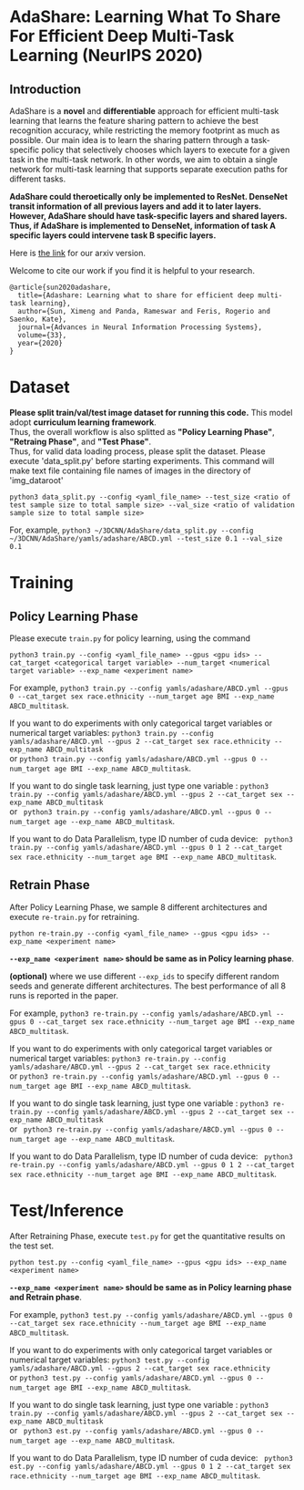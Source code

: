 # AdaShare: Learning What To Share For Efficient Deep Multi-Task Learning (NeurIPS 2020)

## Introduction


AdaShare is a **novel** and **differentiable** approach for efficient multi-task
learning that learns the feature sharing pattern to achieve the best recognition accuracy, while
restricting the memory footprint as much as possible. Our main idea is to learn the sharing pattern
through a task-specific policy that selectively chooses which layers to execute for a given task in
the multi-task network. In other words, we aim to obtain a single network for multi-task learning
that supports separate execution paths for different tasks.

**AdaShare could theroetically only be implemented to ResNet. DenseNet transit information of all previous layers and add it to later layers.  
However, AdaShare should have task-specific layers and shared layers.  
Thus, if AdaShare is implemented to DenseNet, information of task A specific layers could intervene task B specific layers.** 


Here is [the link](https://arxiv.org/pdf/1911.12423.pdf) for our arxiv version. 

Welcome to cite our work if you find it is helpful to your research.
```
@article{sun2020adashare,
  title={Adashare: Learning what to share for efficient deep multi-task learning},
  author={Sun, Ximeng and Panda, Rameswar and Feris, Rogerio and Saenko, Kate},
  journal={Advances in Neural Information Processing Systems},
  volume={33},
  year={2020}
}
```

# Dataset 
**Please split train/val/test image dataset for running this code.**
This model adopt **curriculum learning framework**.  
Thus, the overall workflow is also splitted as  **"Policy Learning Phase"**, **"Retraing Phase"**, and **"Test Phase"**.  
Thus, for valid data loading process, please split the dataset.
Please execute 'data_split.py' before starting experiments. 
This command will make text file containing file names of images in the directory of 'img_dataroot'

```
python3 data_split.py --config <yaml_file_name> --test_size <ratio of test sample size to total sample size> --val_size <ratio of validation sample size to total sample size>
``` 
For, example, `python3 ~/3DCNN/AdaShare/data_split.py --config ~/3DCNN/AdaShare/yamls/adashare/ABCD.yml --test_size 0.1 --val_size 0.1`

# Training
## Policy Learning Phase
Please execute `train.py` for policy learning, using the command 
```
python3 train.py --config <yaml_file_name> --gpus <gpu ids> --cat_target <categorical target variable> --num_target <numerical target variable> --exp_name <experiment name>
```
For example, `python3 train.py --config yamls/adashare/ABCD.yml --gpus 0 --cat_target sex race.ethnicity --num_target age BMI --exp_name ABCD_multitask`.

If you want to do experiments with only categorical target variables or numerical target variables: `python3 train.py --config yamls/adashare/ABCD.yml --gpus 2 --cat_target sex race.ethnicity --exp_name ABCD_multitask`  
or  `python3 train.py --config yamls/adashare/ABCD.yml --gpus 0 --num_target age BMI --exp_name ABCD_multitask`. 
  
If you want to do single task learning, just type one variable :  `python3 train.py --config yamls/adashare/ABCD.yml --gpus 2 --cat_target sex --exp_name ABCD_multitask`  
or ` python3 train.py --config yamls/adashare/ABCD.yml --gpus 0 --num_target age --exp_name ABCD_multitask`.  
  
If you want to do Data Parallelism, type ID number of cuda device: ` python3 train.py --config yamls/adashare/ABCD.yml --gpus 0 1 2 --cat_target sex race.ethnicity --num_target age BMI --exp_name ABCD_multitask`.
  
  
## Retrain Phase
After Policy Learning Phase, we sample 8 different architectures and execute `re-train.py` for retraining.
```
python re-train.py --config <yaml_file_name> --gpus <gpu ids> --exp_name <experiment name>
```
**`--exp_name <experiment name>` should be same as in Policy learning phase**.  

**(optional)** where we use different `--exp_ids` to specify different random seeds and generate different architectures. The best performance of all 8 runs is reported in the paper.

For example, `python3 re-train.py --config yamls/adashare/ABCD.yml --gpus 0 --cat_target sex race.ethnicity --num_target age BMI --exp_name ABCD_multitask`.

If you want to do experiments with only categorical target variables or numerical target variables: `python3 re-train.py --config yamls/adashare/ABCD.yml --gpus 2 --cat_target sex race.ethnicity`  
or  `python3 re-train.py --config yamls/adashare/ABCD.yml --gpus 0 --num_target age BMI --exp_name ABCD_multitask`. 
  
If you want to do single task learning, just type one variable :  `python3 re-train.py --config yamls/adashare/ABCD.yml --gpus 2 --cat_target sex --exp_name ABCD_multitask`  
or ` python3 re-train.py --config yamls/adashare/ABCD.yml --gpus 0 --num_target age --exp_name ABCD_multitask`.  
  
If you want to do Data Parallelism, type ID number of cuda device: ` python3 re-train.py --config yamls/adashare/ABCD.yml --gpus 0 1 2 --cat_target sex race.ethnicity --num_target age BMI --exp_name ABCD_multitask`.




# Test/Inference
After Retraining Phase, execute `test.py` for get the quantitative results on the test set. 
```
python test.py --config <yaml_file_name> --gpus <gpu ids> --exp_name <experiment name>
```
**`--exp_name <experiment name>` should be same as in Policy learning phase and Retrain phase**.  

For example, `python3 test.py --config yamls/adashare/ABCD.yml --gpus 0 --cat_target sex race.ethnicity --num_target age BMI --exp_name ABCD_multitask`.

If you want to do experiments with only categorical target variables or numerical target variables: `python3 test.py --config yamls/adashare/ABCD.yml --gpus 2 --cat_target sex race.ethnicity`  
or  `python3 test.py --config yamls/adashare/ABCD.yml --gpus 0 --num_target age BMI --exp_name ABCD_multitask`. 
  
If you want to do single task learning, just type one variable :  `python3 train.py --config yamls/adashare/ABCD.yml --gpus 2 --cat_target sex --exp_name ABCD_multitask`  
or ` python3 est.py --config yamls/adashare/ABCD.yml --gpus 0 --num_target age --exp_name ABCD_multitask`.  
  
If you want to do Data Parallelism, type ID number of cuda device: ` python3 est.py --config yamls/adashare/ABCD.yml --gpus 0 1 2 --cat_target sex race.ethnicity --num_target age BMI --exp_name ABCD_multitask`.




